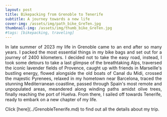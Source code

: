 ```yaml
---
layout: post
title: Bikepacking from Grenoble to Tenerife
subtitle: A journey towards a new life
cover-img: /assets/img/path_bike_GreTen.jpg
thumbnail-img: /assets/img/thumb_bike_GreTen.jpg
#tags: [bikepacking, traveling]
---
```


<p align="justify">  In late summer of 2023 my life in Grenoble came to an end after so many years. I packed the most essential things in my bike bags and set out for a journey of 2400 kilometers. I decided not to take the easy road, instead, I took some detours to take a last glimpse of the breathtaking Alps, traversed the iconic lavender fields of Provence, caught up with friends in Marseille's bustling energy, flowed alongside the old boats of Canal du Midi, crossed the majestic Pyrenees, relaxed in my hometown near Barcelona, traced the stunning Mediterranean coastline, passed through Spain's most remote and unpopulated areas, meandered along winding paths amidst olive trees, finally reaching the port of Huelva. From there, I sailed off towards Tenerife, ready to embark on a new chapter of my life.</p> Click [here](../GrenobleTenerife.md) to find out all the details about my trip.
